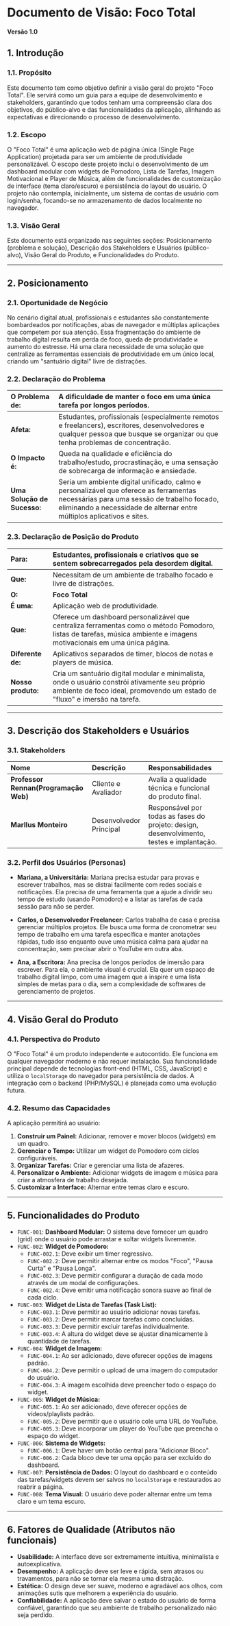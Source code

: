 # Documento de Visão: Foco Total

**Versão 1.0**

## 1. Introdução

### 1.1. Propósito
Este documento tem como objetivo definir a visão geral do projeto "Foco Total". Ele servirá como um guia para a equipe de desenvolvimento e stakeholders, garantindo que todos tenham uma compreensão clara dos objetivos, do público-alvo e das funcionalidades da aplicação, alinhando as expectativas e direcionando o processo de desenvolvimento.

### 1.2. Escopo
O "Foco Total" é uma aplicação web de página única (Single Page Application) projetada para ser um ambiente de produtividade personalizável. O escopo deste projeto inclui o desenvolvimento de um dashboard modular com widgets de Pomodoro, Lista de Tarefas, Imagem Motivacional e Player de Música, além de funcionalidades de customização de interface (tema claro/escuro) e persistência do layout do usuário. O projeto não contempla, inicialmente, um sistema de contas de usuário com login/senha, focando-se no armazenamento de dados localmente no navegador.

### 1.3. Visão Geral
Este documento está organizado nas seguintes seções: Posicionamento (problema e solução), Descrição dos Stakeholders e Usuários (público-alvo), Visão Geral do Produto, e Funcionalidades do Produto.

---

## 2. Posicionamento

### 2.1. Oportunidade de Negócio
No cenário digital atual, profissionais e estudantes são constantemente bombardeados por notificações, abas de navegador e múltiplas aplicações que competem por sua atenção. Essa fragmentação do ambiente de trabalho digital resulta em perda de foco, queda de produtividade и aumento do estresse. Há uma clara necessidade de uma solução que centralize as ferramentas essenciais de produtividade em um único local, criando um "santuário digital" livre de distrações.

### 2.2. Declaração do Problema

| O Problema de: | A dificuldade de manter o foco em uma única tarefa por longos períodos. |
| :--- | :--- |
| **Afeta:** | Estudantes, profissionais (especialmente remotos e freelancers), escritores, desenvolvedores e qualquer pessoa que busque se organizar ou que tenha problemas de concentração. |
| **O Impacto é:** | Queda na qualidade e eficiência do trabalho/estudo, procrastinação, e uma sensação de sobrecarga de informação e ansiedade. |
| **Uma Solução de Sucesso:** | Seria um ambiente digital unificado, calmo e personalizável que oferece as ferramentas necessárias para uma sessão de trabalho focado, eliminando a necessidade de alternar entre múltiplos aplicativos e sites. |

### 2.3. Declaração de Posição do Produto

| Para: | Estudantes, profissionais e criativos que se sentem sobrecarregados pela desordem digital. |
| :--- | :--- |
| **Que:** | Necessitam de um ambiente de trabalho focado e livre de distrações. |
| **O:** | **Foco Total** |
| **É uma:** | Aplicação web de produtividade. |
| **Que:** | Oferece um dashboard personalizável que centraliza ferramentas como o método Pomodoro, listas de tarefas, música ambiente e imagens motivacionais em uma única página. |
| **Diferente de:** | Aplicativos separados de timer, blocos de notas e players de música. |
| **Nosso produto:** | Cria um santuário digital modular e minimalista, onde o usuário constrói ativamente seu próprio ambiente de foco ideal, promovendo um estado de "fluxo" e imersão na tarefa. |

---

## 3. Descrição dos Stakeholders e Usuários

### 3.1. Stakeholders

| Nome | Descrição | Responsabilidades |
| :--- | :--- | :--- |
| **Professor Rennan(Programação Web)** | Cliente e Avaliador | Avalia a qualidade técnica e funcional do produto final. |
| **Marllus Monteiro** | Desenvolvedor Principal | Responsável por todas as fases do projeto: design, desenvolvimento, testes e implantação. |

### 3.2. Perfil dos Usuários (Personas)

* **Mariana, a Universitária:** Mariana precisa estudar para provas e escrever trabalhos, mas se distrai facilmente com redes sociais e notificações. Ela precisa de uma ferramenta que a ajude a dividir seu tempo de estudo (usando Pomodoro) e a listar as tarefas de cada sessão para não se perder.

* **Carlos, o Desenvolvedor Freelancer:** Carlos trabalha de casa e precisa gerenciar múltiplos projetos. Ele busca uma forma de cronometrar seu tempo de trabalho em uma tarefa específica e manter anotações rápidas, tudo isso enquanto ouve uma música calma para ajudar na concentração, sem precisar abrir o YouTube em outra aba.

* **Ana, a Escritora:** Ana precisa de longos períodos de imersão para escrever. Para ela, o ambiente visual é crucial. Ela quer um espaço de trabalho digital limpo, com uma imagem que a inspire e uma lista simples de metas para o dia, sem a complexidade de softwares de gerenciamento de projetos.

---

## 4. Visão Geral do Produto

### 4.1. Perspectiva do Produto
O "Foco Total" é um produto independente e autocontido. Ele funciona em qualquer navegador moderno e não requer instalação. Sua funcionalidade principal depende de tecnologias front-end (HTML, CSS, JavaScript) e utiliza o `localStorage` do navegador para persistência de dados. A integração com o backend (PHP/MySQL) é planejada como uma evolução futura.

### 4.2. Resumo das Capacidades
A aplicação permitirá ao usuário:
1.  **Construir um Painel:** Adicionar, remover e mover blocos (widgets) em um quadro.
2.  **Gerenciar o Tempo:** Utilizar um widget de Pomodoro com ciclos configuráveis.
3.  **Organizar Tarefas:** Criar e gerenciar uma lista de afazeres.
4.  **Personalizar o Ambiente:** Adicionar widgets de imagem e música para criar a atmosfera de trabalho desejada.
5.  **Customizar a Interface:** Alternar entre temas claro e escuro.

---

## 5. Funcionalidades do Produto

* `FUNC-001`: **Dashboard Modular:** O sistema deve fornecer um quadro (grid) onde o usuário pode arrastar e soltar widgets livremente.
* `FUNC-002`: **Widget de Pomodoro:**
    * `FUNC-002.1`: Deve exibir um timer regressivo.
    * `FUNC-002.2`: Deve permitir alternar entre os modos "Foco", "Pausa Curta" e "Pausa Longa".
    * `FUNC-002.3`: Deve permitir configurar a duração de cada modo através de um modal de configurações.
    * `FUNC-002.4`: Deve emitir uma notificação sonora suave ao final de cada ciclo.
* `FUNC-003`: **Widget de Lista de Tarefas (Task List):**
    * `FUNC-003.1`: Deve permitir ao usuário adicionar novas tarefas.
    * `FUNC-003.2`: Deve permitir marcar tarefas como concluídas.
    * `FUNC-003.3`: Deve permitir excluir tarefas individualmente.
    * `FUNC-003.4`: A altura do widget deve se ajustar dinamicamente à quantidade de tarefas.
* `FUNC-004`: **Widget de Imagem:**
    * `FUNC-004.1`: Ao ser adicionado, deve oferecer opções de imagens padrão.
    * `FUNC-004.2`: Deve permitir o upload de uma imagem do computador do usuário.
    * `FUNC-004.3`: A imagem escolhida deve preencher todo o espaço do widget.
* `FUNC-005`: **Widget de Música:**
    * `FUNC-005.1`: Ao ser adicionado, deve oferecer opções de vídeos/playlists padrão.
    * `FUNC-005.2`: Deve permitir que o usuário cole uma URL do YouTube.
    * `FUNC-005.3`: Deve incorporar um player do YouTube que preencha o espaço do widget.
* `FUNC-006`: **Sistema de Widgets:**
    * `FUNC-006.1`: Deve haver um botão central para "Adicionar Bloco".
    * `FUNC-006.2`: Cada bloco deve ter uma opção para ser excluído do dashboard.
* `FUNC-007`: **Persistência de Dados:** O layout do dashboard e o conteúdo das tarefas/widgets devem ser salvos no `localStorage` e restaurados ao reabrir a página.
* `FUNC-008`: **Tema Visual:** O usuário deve poder alternar entre um tema claro e um tema escuro.

---

## 6. Fatores de Qualidade (Atributos não funcionais)

* **Usabilidade:** A interface deve ser extremamente intuitiva, minimalista e autoexplicativa.
* **Desempenho:** A aplicação deve ser leve e rápida, sem atrasos ou travamentos, para não se tornar ela mesma uma distração.
* **Estética:** O design deve ser suave, moderno e agradável aos olhos, com animações sutis que melhorem a experiência do usuário.
* **Confiabilidade:** A aplicação deve salvar o estado do usuário de forma confiável, garantindo que seu ambiente de trabalho personalizado não seja perdido.